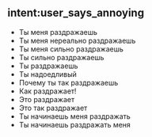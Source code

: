 ## intent:user_says_annoying
- Ты меня раздражаешь
- Ты меня нереально раздражаешь
- Ты меня сильно раздражаешь
- Ты сильно раздражаешь
- Ты раздражаешь
- Ты надоедливый
- Почему ты так раздражаешь
- Как раздражает!
- Это раздражает
- Это так раздражает
- Ты начинаешь меня раздражать
- Ты начинаешь раздражать меня